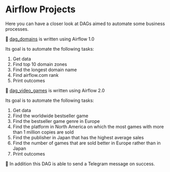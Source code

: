 # Airflow Projects

Here you can have a closer look at DAGs aimed to automate some business processes.

🤖 [dag_domains](https://github.com/veronikaklimuk/airflow-projects/blob/main/dag_domains.py) is written using Airflow 1.0

Its goal is to automate the following tasks:
1. Get data
2. Find top 10 domain zones
3. Find the longest domain name
4. Find airflow.com rank
5. Print outcomes

🤖 [dag_video_games](https://github.com/veronikaklimuk/airflow-projects/blob/main/dag_video_games.py) is written using Airflow 2.0

Its goal is to automate the following tasks:
1. Get data
2. Find the worldwide bestseller game
3. Find the bestseller game genre in Europe
4. Find the platform in North America on which the most games with more than 1 million copies are sold
5. Find the publisher in Japan that has the highest average sales
6. Find the number of games that are sold better in Europe rather than in Japan
7. Print outcomes 

📲 In addition this DAG is able to send a Telegram message on success.

